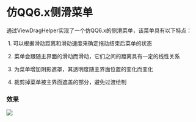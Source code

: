 # 仿QQ6.x侧滑菜单

通过ViewDragHelper实现了一个仿QQ6.x的侧滑菜单，该菜单具有以下特点：

  1. 可以根据滑动距离和滑动速度来确定拖动结束后菜单的状态
  
  2. 菜单会跟随主界面的滑动而滑动，它们之间的距离具有一定的线性关系
  
  3. 为菜单增加阴影遮罩，其透明度随主界面位置的变化而变化
  
  4. 裁剪掉菜单被主界面遮盖的部分，避免过渡绘制
  
### 效果
![](https://github.com/bestTao/CoordinateMenu/blob/master/demo.gif)

